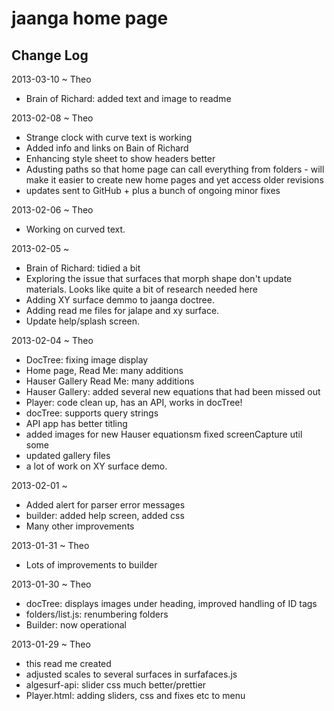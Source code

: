 jaanga home page
================


## Change Log

2013-03-10 ~ Theo
* Brain of Richard: added text and image to readme

2013-02-08 ~ Theo
* Strange clock with curve text is working
* Added info and links on Bain of Richard
* Enhancing style sheet to show headers better
* Adusting paths so that home page can call everything from folders - will make it easier to create new home pages and yet access older revisions
* updates sent to GitHub + plus a bunch of ongoing minor fixes

2013-02-06 ~ Theo
* Working on curved text.

2013-02-05 ~ 
* Brain of Richard: tidied a bit
* Exploring the issue that surfaces that morph shape don't update materials. Looks like quite a bit of research needed here
* Adding XY surface demmo to jaanga doctree.
* Adding read me files for jalape and xy surface.
* Update help/splash screen.

2013-02-04 ~ Theo
* DocTree: fixing image display
* Home page, Read Me: many additions
* Hauser Gallery Read Me: many additions
* Hauser Gallery: added several new equations that had been missed out
* Player: code clean up, has an API, works in docTree!
* docTree: supports query strings
* API app has better titling
* added images for new Hauser equationsm fixed screenCapture util some
* updated gallery files
* a lot of work on XY surface demo.


2013-02-01 ~ 
* Added alert for parser error messages
* builder: added help screen, added css
* Many other improvements

2013-01-31 ~ Theo
* Lots of improvements to builder

2013-01-30 ~ Theo
* docTree: displays images under heading, improved handling of ID tags
* folders/list.js: renumbering folders
* Builder: now operational

2013-01-29 ~ Theo
* this read me created
* adjusted scales to several surfaces in surfafaces.js
* algesurf-api: slider css much better/prettier
* Player.html: adding sliders, css and fixes etc to menu